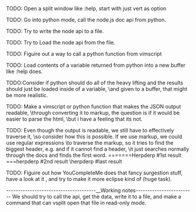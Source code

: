 TODO: Open a split window like :help, start with just vert as option

TODO: Go into python mode, call the node.js doc api from python.

TODO: Try to write the node api to a file.

TODO: Try to Load the node api from the file.

TODO: Figuire out a way to call a python function from vimscript

TODO: Load contents of a variable returned from python into a new buffer like :help does.

TODO:Consider if python should do all of the heavy lifting and the results should just be loaded inside of a variable,
\and given to a buffer, that might be more realistic.

TODO: Make a vimscript or python function that makes the JSON output readable, 
\through converting it to markup, the question is if it would be easier to parse the html,
\but i have a feeling that its not.

TODO: Even though the output is readable, we still have to effectively traverse it, 
\so consider how this is possible. If we use markup, we could use regular expressions 
\to traverse the markup, so it tries to find the biggest header, e.g. and if it cannot find a header,
\it just searches normally through the docs and finds the first word.
\=======Herpderp #1st result
\===herpderp #2nd result
\herpderp #last result

TODO: Figuire out how YouCompleteMe does that fancy surgestion stuff, have a look at it ,
and try to make it more eclipse kind of (huge task).

--------------------------------------__Working notes-------------------------
We should try to call the api, get the data, write it to a file, and make a command 
that can vsplit open that file in read-only mode.



